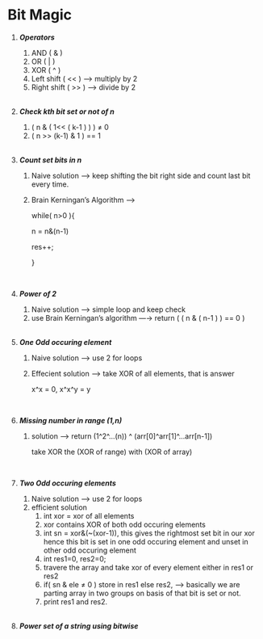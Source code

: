 # Bit Magic

1. ***Operators***
    1. AND ( & )
    2. OR ( | )
    3. XOR ( ^ )
    4. Left shift ( << ) —> multiply by 2
    5. Right shift ( >> ) —> divide by 2
    <br />

2. ***Check kth bit set or not of n***
    1. ( n &  ( 1<< ( k-1 ) ) ) ≠ 0
    2. ( n >> (k-1) & 1 ) == 1
    <br />

3. ***Count set bits in n***
    1. Naive solution —> keep shifting the bit right side and count last bit every time.
    2. Brain Kerningan’s Algorithm —> 
        
        while( n>0 ){
        
        n = n&(n-1)
        
        res++;
        
        }
    <br />
        
4. ***Power of 2***
    1. Naive solution —> simple loop and keep check
    2. use Brain Kerningan’s algorithm —→ return ( ( n & ( n-1 ) ) == 0 )
    <br />

5. ***One Odd occuring element***
    1. Naive solution —> use 2 for loops
    2. Effecient solution —> take XOR of all elements, that is answer
        
        x^x = 0, x^x^y = y
    <br />
        
6. ***Missing number in range (1,n)***
    1. solution —> return (1^2^...(n)) ^ (arr[0]^arr[1]^...arr[n-1])
        
        take XOR the (XOR of range) with (XOR of array) 
    <br />    

7. ***Two Odd occuring elements***
    1. Naive solution —> use 2 for loops
    2. efficient solution
        1. int xor = xor of all elements 
        2. xor contains XOR of both odd occuring elements
        3. int sn = xor&(~(xor-1)), this gives the rightmost set bit in our xor hence this bit is set in one odd occuring element and unset in other odd occuring element
        4. int res1=0, res2=0;
        5. travere the array and take xor of every element either in res1 or res2 
        6. if( sn & ele ≠ 0 ) store in res1 else res2, —> basically we are parting array in two groups on basis of that bit is set or not.
        7. print res1 and res2.
    <br />

8. ***Power set of a string using bitwise***